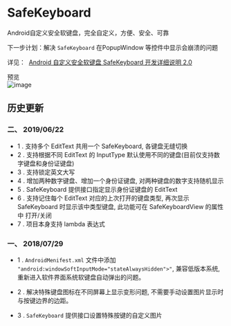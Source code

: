 # **SafeKeyboard**
Android自定义安全软键盘，完全自定义，方便、安全、可靠

下一步计划：解决 `SafeKeyboard` 在PopupWindow 等控件中显示会崩溃的问题

详见：  [Android 自定义安全软键盘 SafeKeyboard 开发详细说明 2.0](SafeKeyboard.md)

预览<br>
![image](SafeKeyboard_preview_1.5x.gif)

## **历史更新**


### 二、 2019/06/22
* 1 . 支持多个 EditText 共用一个 SafeKeyboard, 各键盘无缝切换
* 2 . 支持根据不同 EditText 的 InputType 默认使用不同的键盘(目前仅支持数字键盘和身份证键盘)
* 3 . 支持锁定英文大写
* 4 . 增加两种数字键盘、增加一个身份证键盘, 对两种键盘的数字支持随机显示
* 5 . SafeKeyboard 提供接口指定显示身份证键盘的 EditText
* 6 . 支持记住每个 EditText 对应的上次打开的键盘类型, 再次显示 SafeKeyboard 时显示该中类型键盘, 此功能可在 SafeKeyboardView 的属性中 打开/关闭
* 7 . 项目本身支持 lambda 表达式

### 一、 2018/07/29
* 1 . `AndroidMenifest.xml` 文件中添加 `"android:windowSoftInputMode="stateAlwaysHidden">"`, 兼容低版本系统, 重新进入软件界面系统软键盘自动弹出的问题。

* 2 . 解决特殊键盘图标在不同屏幕上显示变形问题, 不需要手动设置图片显示时与按键边界的边距。
* 3 . `SafeKeyboard` 提供接口设置特殊按键的自定义图片
